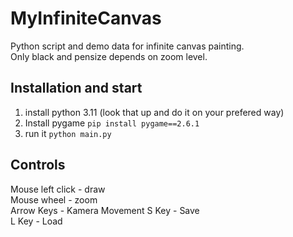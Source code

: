 # MyInfiniteCanvas
Python script and demo data for infinite canvas painting.  
Only black and pensize depends on zoom level.

## Installation and start
1. install python 3.11 (look that up and do it on your prefered way)
2. Install pygame 
   ```pip install pygame==2.6.1```
3. run it
   ```python main.py```

## Controls
Mouse left click - draw  
Mouse wheel - zoom  
Arrow Keys - Kamera Movement
S Key - Save  
L Key - Load  
